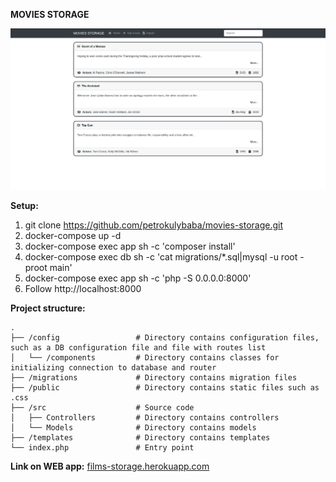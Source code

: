 **MOVIES STORAGE**

![Screenshot](./public/screenshot.png)

**Setup:**
1. git clone https://github.com/petrokulybaba/movies-storage.git
2. docker-compose up -d
3. docker-compose exec app sh -c 'composer install'
4. docker-compose exec db sh -c 'cat migrations/*.sql|mysql -u root -proot main'
5. docker-compose exec app sh -c 'php -S 0.0.0.0:8000'
6. Follow http://localhost:8000

**Project structure:**

    .
    ├── /config                 # Directory contains configuration files, such as a DB configuration file and file with routes list
    │   └── /components         # Directory contains classes for initializing connection to database and router
    ├── /migrations             # Directory contains migration files
    ├── /public                 # Directory contains static files such as .css
    ├── /src                    # Source code
    │   ├── Controllers         # Directory contains controllers
    │   └── Models              # Directory contains models
    ├── /templates              # Directory contains templates
    └── index.php               # Entry point

**Link on WEB app:** [films-storage.herokuapp.com](https://films-storage.herokuapp.com)
